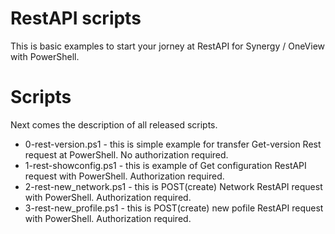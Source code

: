 # RestAPI scripts
This is basic examples to start your jorney at RestAPI for Synergy / OneView with PowerShell.
# Scripts
Next comes the description of all released scripts.
* 0-rest-version.ps1 - this is simple example for transfer Get-version Rest request at PowerShell. No authorization required.
* 1-rest-showconfig.ps1 - this is example of Get configuration RestAPI request with PowerShell. Authorization required.
* 2-rest-new_network.ps1 - this is POST(create) Network RestAPI request with PowerShell. Authorization required.
* 3-rest-new_profile.ps1 - this is POST(create) new pofile RestAPI request with PowerShell. Authorization required.

